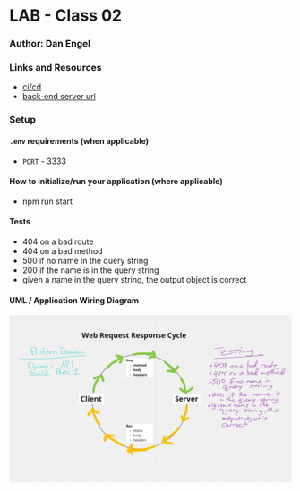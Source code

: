 # LAB - Class 02

### Author: Dan Engel

### Links and Resources

- [ci/cd](https://github.com/daneng1/basic-express-server/actions/runs/768755104)
- [back-end server url](https://danengel-basic-express-server.herokuapp.com/)


### Setup

#### `.env` requirements (when applicable)

- `PORT` - 3333


#### How to initialize/run your application (where applicable)

- npm run start

#### Tests

- 404 on a bad route
- 404 on a bad method
- 500 if no name in the query string
- 200 if the name is in the query string
- given a name in the query string, the output object is correct

#### UML / Application Wiring Diagram

![](src/WRRC.png)
